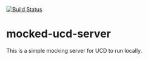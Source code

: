 [![Build Status](https://travis-ci.org/liatrio/mocked-ucd-server.svg?branch=master)](https://travis-ci.org/liatrio/mocked-ucd-server)
# mocked-ucd-server
This is a simple mocking server for UCD to run locally. 
